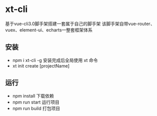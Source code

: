 # xt-cli
基于vue-cli3.0脚手架搭建一套属于自己的脚手架
该脚手架自带vue-router、vuex、element-ui、echarts一整套框架体系


## 安装
- npm i xt-cli -g 安装完成后全局使用 xt 命令
- xt init create [projectName]

## 运行
- npm install 下载依赖
- npm run start 运行项目
- npm run build 打包项目

